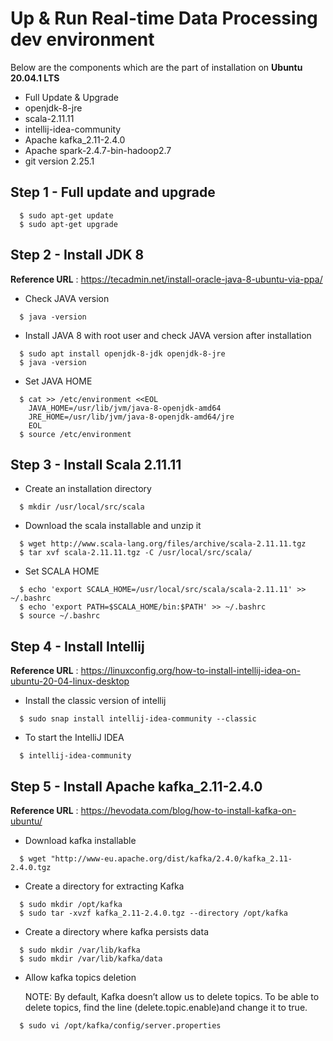 # Up & Run Real-time Data Processing dev environment #

Below are the components which are the part of installation on **Ubuntu 20.04.1 LTS**
- Full Update & Upgrade
- openjdk-8-jre
- scala-2.11.11
- intellij-idea-community
- Apache kafka_2.11-2.4.0
- Apache spark-2.4.7-bin-hadoop2.7
- git version 2.25.1

## Step 1 - Full update and upgrade
```    
  $ sudo apt-get update
  $ sudo apt-get upgrade
```


## Step 2 - Install JDK 8
**Reference URL** : https://tecadmin.net/install-oracle-java-8-ubuntu-via-ppa/

- Check JAVA version
```    
  $ java -version
```

- Install JAVA 8 with root user and check JAVA version after installation
```    
  $ sudo apt install openjdk-8-jdk openjdk-8-jre
  $ java -version
```

- Set JAVA HOME
```    
  $ cat >> /etc/environment <<EOL
  	JAVA_HOME=/usr/lib/jvm/java-8-openjdk-amd64
  	JRE_HOME=/usr/lib/jvm/java-8-openjdk-amd64/jre
  	EOL
  $	source /etc/environment
```


## Step 3 - Install Scala 2.11.11

- Create an installation directory
```    
  $ mkdir /usr/local/src/scala
```

- Download the scala installable and unzip it
```    
  $ wget http://www.scala-lang.org/files/archive/scala-2.11.11.tgz
  $ tar xvf scala-2.11.11.tgz -C /usr/local/src/scala/ 
```

- Set SCALA HOME
```    
  $ echo 'export SCALA_HOME=/usr/local/src/scala/scala-2.11.11' >> ~/.bashrc
  $ echo 'export PATH=$SCALA_HOME/bin:$PATH' >> ~/.bashrc 
  $ source ~/.bashrc
```


## Step 4 - Install Intellij
**Reference URL** : https://linuxconfig.org/how-to-install-intellij-idea-on-ubuntu-20-04-linux-desktop

- Install the classic version of intellij
```    
  $ sudo snap install intellij-idea-community --classic
```

- To start the IntelliJ IDEA
```    
  $ intellij-idea-community
```


## Step 5 - Install Apache kafka_2.11-2.4.0 
**Reference URL** : https://hevodata.com/blog/how-to-install-kafka-on-ubuntu/

- Download kafka installable
```    
  $ wget "http://www-eu.apache.org/dist/kafka/2.4.0/kafka_2.11-2.4.0.tgz
```

- Create a directory for extracting Kafka
```    
  $ sudo mkdir /opt/kafka
  $ sudo tar -xvzf kafka_2.11-2.4.0.tgz --directory /opt/kafka
```

- Create a directory where kafka persists data
```    
  $ sudo mkdir /var/lib/kafka
  $ sudo mkdir /var/lib/kafka/data
```

- Allow kafka topics deletion

   NOTE: By default, Kafka doesn’t allow us to delete topics. To be able to delete topics, find the line (delete.topic.enable)and change it to true.
```    
  $ sudo vi /opt/kafka/config/server.properties
```
   